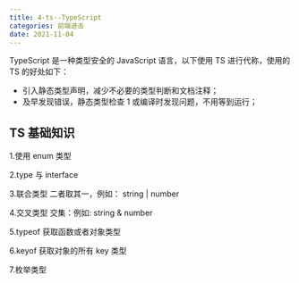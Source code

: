 ```yaml
---
title: 4-ts--TypeScript
categories: 前端进击
date: 2021-11-04
---
```


TypeScript 是一种类型安全的 JavaScript 语言，以下使用 TS 进行代称，使用的 TS 的好处如下：

- 引入静态类型声明，减少不必要的类型判断和文档注释；
- 及早发现错误，静态类型检查 1 或编译时发现问题，不用等到运行；

<!-- more -->

## TS 基础知识

1.使用 enum 类型

2.type 与 interface

3.联合类型
二者取其一，例如： string | number

4.交叉类型
交集：例如: string & number

5.typeof
获取函数或者对象类型

6.keyof
获取对象的所有 key 类型

7.枚举类型
